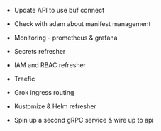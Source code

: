 - Update API to use buf connect
- Check with adam about manifest management
- Monitoring - prometheus & grafana
- Secrets refresher
- IAM and RBAC refresher
- Traefic


- Grok ingress routing
- Kustomize & Helm refresher
- Spin up a second gRPC service & wire up to api